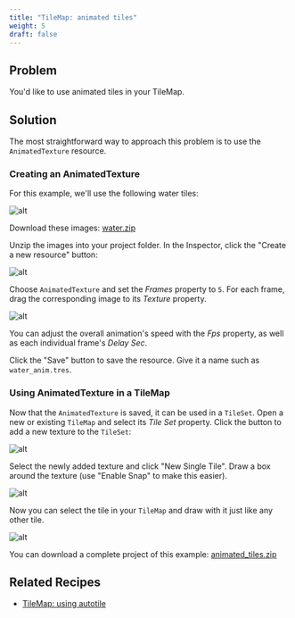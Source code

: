 ```yaml
---
title: "TileMap: animated tiles"
weight: 5
draft: false
---
```


## Problem

You'd like to use animated tiles in your TileMap.

## Solution

The most straightforward way to approach this problem is to use the `AnimatedTexture` resource.

### Creating an AnimatedTexture

For this example, we'll use the following water tiles:

![alt](/godot_recipes/img/anim_tiles.png)

Download these images: [water.zip](/godot_recipes/files/water_tiles.zip)

Unzip the images into your project folder.
In the Inspector, click the "Create a new resource" button:

![alt](/godot_recipes/img/create_new_resource.png)

Choose `AnimatedTexture` and set the _Frames_ property to `5`. For each frame, drag the corresponding image to its _Texture_ property.

![alt](/godot_recipes/img/anim_texture_add.png)

You can adjust the overall animation's speed with the _Fps_ property, as well as each individual frame's _Delay Sec_.

Click the "Save" button to save the resource. Give it a name such as `water_anim.tres`.

### Using AnimatedTexture in a TileMap

Now that the `AnimatedTexture` is saved, it can be used in a `TileSet`. Open a new or existing `TileMap` and select its _Tile Set_ property. Click the button to add a new texture to the `TileSet`:

![alt](/godot_recipes/img/anim_tile_add.png)

Select the newly added texture and click "New Single Tile". Draw a box around the texture (use "Enable Snap" to make this easier).

![alt](/godot_recipes/img/anim_tile_select.png)

Now you can select the tile in your `TileMap` and draw with it just like any other tile.

![alt](/godot_recipes/img/anim_tile_draw.gif)

You can download a complete project of this example: [animated_tiles.zip](/godot_recipes/files/animated_tiles.zip)

## Related Recipes

- [TileMap: using autotile](http://kidscancode.org/godot_recipes/autotile_intro)
